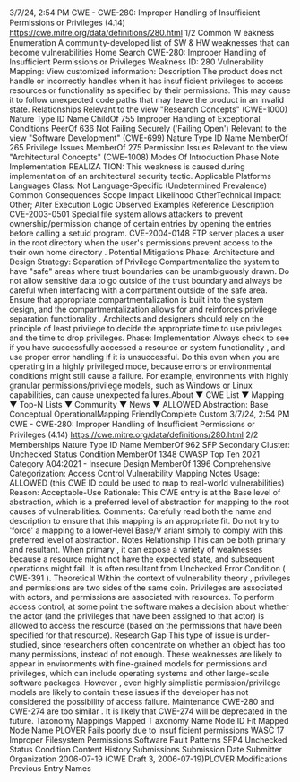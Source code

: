 3/7/24, 2:54 PM CWE - CWE-280: Improper Handling of Insuﬃcient Permissions or Privileges (4.14)
https://cwe.mitre.org/data/deﬁnitions/280.html 1/2
Common W eakness Enumeration
A community-developed list of SW & HW weaknesses that can become
vulnerabilities
Home Search
CWE-280: Improper Handling of Insufficient Permissions or Privileges
Weakness ID: 280
Vulnerability Mapping: 
View customized information:
 Description
The product does not handle or incorrectly handles when it has insuf ficient privileges to access resources or functionality as specified
by their permissions. This may cause it to follow unexpected code paths that may leave the product in an invalid state.
 Relationships
 Relevant to the view "Research Concepts" (CWE-1000)
Nature Type ID Name
ChildOf 755 Improper Handling of Exceptional Conditions
PeerOf 636 Not Failing Securely ('Failing Open')
 Relevant to the view "Software Development" (CWE-699)
Nature Type ID Name
MemberOf 265 Privilege Issues
MemberOf 275 Permission Issues
 Relevant to the view "Architectural Concepts" (CWE-1008)
 Modes Of Introduction
Phase Note
Implementation REALIZA TION: This weakness is caused during implementation of an architectural security tactic.
 Applicable Platforms
Languages
Class: Not Language-Specific (Undetermined Prevalence)
 Common Consequences
Scope Impact Likelihood
OtherTechnical Impact: Other; Alter Execution Logic
 Observed Examples
Reference Description
CVE-2003-0501 Special file system allows attackers to prevent ownership/permission change of certain entries by
opening the entries before calling a setuid program.
CVE-2004-0148 FTP server places a user in the root directory when the user's permissions prevent access to the their
own home directory .
 Potential Mitigations
Phase: Architecture and Design
Strategy: Separation of Privilege
Compartmentalize the system to have "safe" areas where trust boundaries can be unambiguously drawn. Do not allow sensitive
data to go outside of the trust boundary and always be careful when interfacing with a compartment outside of the safe area.
Ensure that appropriate compartmentalization is built into the system design, and the compartmentalization allows for and
reinforces privilege separation functionality . Architects and designers should rely on the principle of least privilege to decide the
appropriate time to use privileges and the time to drop privileges.
Phase: Implementation
Always check to see if you have successfully accessed a resource or system functionality , and use proper error handling if it is
unsuccessful. Do this even when you are operating in a highly privileged mode, because errors or environmental conditions
might still cause a failure. For example, environments with highly granular permissions/privilege models, such as Windows or
Linux capabilities, can cause unexpected failures.About ▼ CWE List ▼ Mapping ▼ Top-N Lists ▼ Community ▼ News ▼
ALLOWED
Abstraction: Base
Conceptual OperationalMapping
FriendlyComplete Custom
3/7/24, 2:54 PM CWE - CWE-280: Improper Handling of Insuﬃcient Permissions or Privileges (4.14)
https://cwe.mitre.org/data/deﬁnitions/280.html 2/2
 Memberships
Nature Type ID Name
MemberOf 962 SFP Secondary Cluster: Unchecked Status Condition
MemberOf 1348 OWASP Top Ten 2021 Category A04:2021 - Insecure Design
MemberOf 1396 Comprehensive Categorization: Access Control
 Vulnerability Mapping Notes
Usage: ALLOWED (this CWE ID could be used to map to real-world vulnerabilities)
Reason: Acceptable-Use
Rationale:
This CWE entry is at the Base level of abstraction, which is a preferred level of abstraction for mapping to the root causes of
vulnerabilities.
Comments:
Carefully read both the name and description to ensure that this mapping is an appropriate fit. Do not try to 'force' a mapping to a
lower-level Base/V ariant simply to comply with this preferred level of abstraction.
 Notes
Relationship
This can be both primary and resultant. When primary , it can expose a variety of weaknesses because a resource might not have
the expected state, and subsequent operations might fail. It is often resultant from Unchecked Error Condition ( CWE-391 ).
Theoretical
Within the context of vulnerability theory , privileges and permissions are two sides of the same coin. Privileges are associated with
actors, and permissions are associated with resources. To perform access control, at some point the software makes a decision
about whether the actor (and the privileges that have been assigned to that actor) is allowed to access the resource (based on the
permissions that have been specified for that resource).
Research Gap
This type of issue is under-studied, since researchers often concentrate on whether an object has too many permissions, instead of
not enough. These weaknesses are likely to appear in environments with fine-grained models for permissions and privileges, which
can include operating systems and other large-scale software packages. However , even highly simplistic permission/privilege
models are likely to contain these issues if the developer has not considered the possibility of access failure.
Maintenance
CWE-280 and CWE-274 are too similar . It is likely that CWE-274 will be deprecated in the future.
 Taxonomy Mappings
Mapped T axonomy Name Node ID Fit Mapped Node Name
PLOVER Fails poorly due to insuf ficient permissions
WASC 17 Improper Filesystem Permissions
Software Fault Patterns SFP4 Unchecked Status Condition
 Content History
 Submissions
Submission Date Submitter Organization
2006-07-19
(CWE Draft 3, 2006-07-19)PLOVER
 Modifications
 Previous Entry Names
